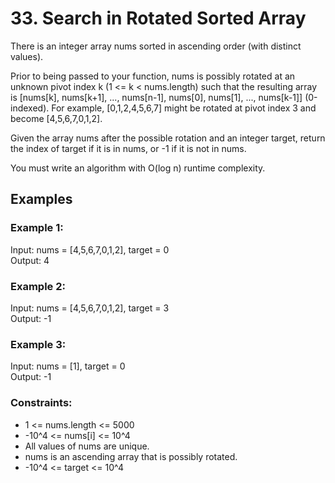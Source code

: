 # 33. Search in Rotated Sorted Array

There is an integer array nums sorted in ascending order (with distinct values).

Prior to being passed to your function, nums is possibly rotated at an unknown pivot index k (1 <= k < nums.length) such that the resulting array is [nums[k], nums[k+1], ..., nums[n-1], nums[0], nums[1], ..., nums[k-1]] (0-indexed). For example, [0,1,2,4,5,6,7] might be rotated at pivot index 3 and become [4,5,6,7,0,1,2].  

Given the array nums after the possible rotation and an integer target, return the index of target if it is in nums, or -1 if it is not in nums.  

You must write an algorithm with O(log n) runtime complexity.

## Examples

### Example 1:

Input: nums = [4,5,6,7,0,1,2], target = 0  
Output: 4  

### Example 2:

Input: nums = [4,5,6,7,0,1,2], target = 3  
Output: -1  

### Example 3:

Input: nums = [1], target = 0  
Output: -1
 

### Constraints:

* 1 <= nums.length <= 5000
* -10^4 <= nums[i] <= 10^4
* All values of nums are unique.
* nums is an ascending array that is possibly rotated.
* -10^4 <= target <= 10^4